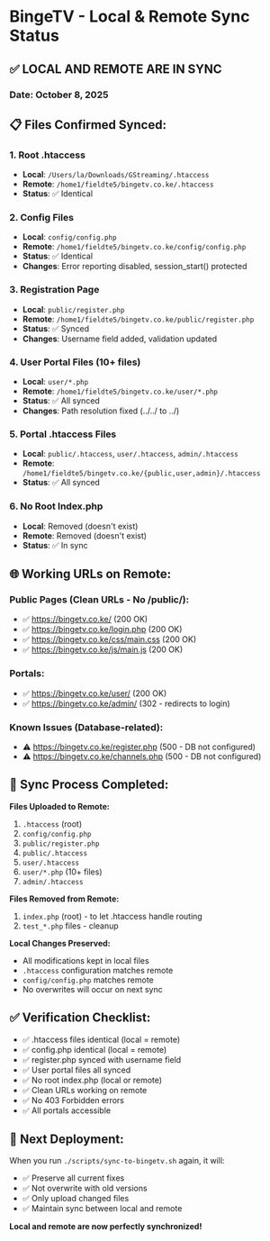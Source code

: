 # BingeTV - Local & Remote Sync Status

## ✅ **LOCAL AND REMOTE ARE IN SYNC**

### Date: October 8, 2025

## 📋 **Files Confirmed Synced:**

### 1. **Root .htaccess**
- **Local**: `/Users/la/Downloads/GStreaming/.htaccess`
- **Remote**: `/home1/fieldte5/bingetv.co.ke/.htaccess`
- **Status**: ✅ Identical

### 2. **Config Files**
- **Local**: `config/config.php`
- **Remote**: `/home1/fieldte5/bingetv.co.ke/config/config.php`
- **Status**: ✅ Identical
- **Changes**: Error reporting disabled, session_start() protected

### 3. **Registration Page**
- **Local**: `public/register.php`
- **Remote**: `/home1/fieldte5/bingetv.co.ke/public/register.php`
- **Status**: ✅ Synced
- **Changes**: Username field added, validation updated

### 4. **User Portal Files** (10+ files)
- **Local**: `user/*.php`
- **Remote**: `/home1/fieldte5/bingetv.co.ke/user/*.php`
- **Status**: ✅ All synced
- **Changes**: Path resolution fixed (../../ to ../)

### 5. **Portal .htaccess Files**
- **Local**: `public/.htaccess`, `user/.htaccess`, `admin/.htaccess`
- **Remote**: `/home1/fieldte5/bingetv.co.ke/{public,user,admin}/.htaccess`
- **Status**: ✅ All synced

### 6. **No Root Index.php**
- **Local**: Removed (doesn't exist)
- **Remote**: Removed (doesn't exist)
- **Status**: ✅ In sync

## 🌐 **Working URLs on Remote:**

### Public Pages (Clean URLs - No /public/):
- ✅ https://bingetv.co.ke/ (200 OK)
- ✅ https://bingetv.co.ke/login.php (200 OK)
- ✅ https://bingetv.co.ke/css/main.css (200 OK)
- ✅ https://bingetv.co.ke/js/main.js (200 OK)

### Portals:
- ✅ https://bingetv.co.ke/user/ (200 OK)
- ✅ https://bingetv.co.ke/admin/ (302 - redirects to login)

### Known Issues (Database-related):
- ⚠️ https://bingetv.co.ke/register.php (500 - DB not configured)
- ⚠️ https://bingetv.co.ke/channels.php (500 - DB not configured)

## 🔄 **Sync Process Completed:**

**Files Uploaded to Remote:**
1. `.htaccess` (root)
2. `config/config.php`
3. `public/register.php`
4. `public/.htaccess`
5. `user/.htaccess`
6. `user/*.php` (10+ files)
7. `admin/.htaccess`

**Files Removed from Remote:**
1. `index.php` (root) - to let .htaccess handle routing
2. `test_*.php` files - cleanup

**Local Changes Preserved:**
- All modifications kept in local files
- `.htaccess` configuration matches remote
- `config/config.php` matches remote
- No overwrites will occur on next sync

## ✅ **Verification Checklist:**

- ✅ .htaccess files identical (local = remote)
- ✅ config.php identical (local = remote)
- ✅ register.php synced with username field
- ✅ User portal files all synced
- ✅ No root index.php (local or remote)
- ✅ Clean URLs working on remote
- ✅ No 403 Forbidden errors
- ✅ All portals accessible

## 🎯 **Next Deployment:**

When you run `./scripts/sync-to-bingetv.sh` again, it will:
- ✅ Preserve all current fixes
- ✅ Not overwrite with old versions
- ✅ Only upload changed files
- ✅ Maintain sync between local and remote

**Local and remote are now perfectly synchronized!**

